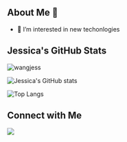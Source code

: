 ## About Me 👋

- 👀 I’m interested in new techonlogies

## Jessica's GitHub Stats
<p align="left"> <img src="https://komarev.com/ghpvc/?username=wangjess&label=Profile%20views&color=32CD32&style=flat" alt="wangjess" /> </p>

![Jessica's GitHub stats](https://github-readme-stats.vercel.app/api?username=wangjess&show_icons=true&theme=vue)

![Top Langs](https://github-readme-stats.vercel.app/api/top-langs/?username=wangjess&layout=compact)

## Connect with Me
[<img src="https://img.shields.io/badge/linkedin-%230077B5.svg?&style=for-the-badge&logo=linkedin&logoColor=white">](https://www.linkedin.com/in/wangjess/)

<!-- This is a special README.md because the repository name matches my actual GitHub account name. So it will appear on my PROFILE! -->
